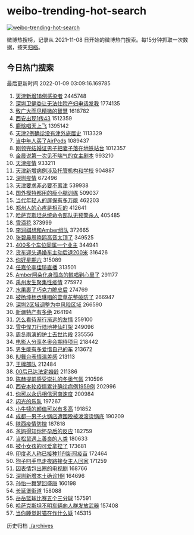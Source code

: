 # weibo-trending-hot-search

[![weibo-trending-hot-search](https://github.com/ameizi/weibo-trending-hot-search/actions/workflows/ci.yml/badge.svg)](https://github.com/ameizi/weibo-trending-hot-search/actions/workflows/ci.yml)

微博热搜榜，记录从 2021-11-08 日开始的微博热门搜索。每15分钟抓取一次数据，按天[归档](./archives)。

## 今日热门搜索

<!-- BEGIN --> 
最后更新时间 2022-01-09 03:09:16.169785 
1. [天津新增18例感染者](https://s.weibo.com/weibo?q=%23%E5%A4%A9%E6%B4%A5%E6%96%B0%E5%A2%9E18%E4%BE%8B%E6%84%9F%E6%9F%93%E8%80%85%23&Refer=top) 2445748
1. [深圳卫健委让无法住院产妇电话发我](https://s.weibo.com/weibo?q=%23%E6%B7%B1%E5%9C%B3%E5%8D%AB%E5%81%A5%E5%A7%94%E8%AE%A9%E6%97%A0%E6%B3%95%E4%BD%8F%E9%99%A2%E4%BA%A7%E5%A6%87%E7%94%B5%E8%AF%9D%E5%8F%91%E6%88%91%23&Refer=top) 1774135
1. [致广大而尽精微的智慧](https://s.weibo.com/weibo?q=%23%E8%87%B4%E5%B9%BF%E5%A4%A7%E8%80%8C%E5%B0%BD%E7%B2%BE%E5%BE%AE%E7%9A%84%E6%99%BA%E6%85%A7%23&Refer=top) 1618782
1. [西安出现1传43](https://s.weibo.com/weibo?q=%23%E8%A5%BF%E5%AE%89%E5%87%BA%E7%8E%B01%E4%BC%A043%23&Refer=top) 1512359
1. [鹿晗唱天上飞](https://s.weibo.com/weibo?q=%23%E9%B9%BF%E6%99%97%E5%94%B1%E5%A4%A9%E4%B8%8A%E9%A3%9E%23&Refer=top) 1395142
1. [天津2例确诊没有津外旅居史](https://s.weibo.com/weibo?q=%23%E5%A4%A9%E6%B4%A52%E4%BE%8B%E7%A1%AE%E8%AF%8A%E6%B2%A1%E6%9C%89%E6%B4%A5%E5%A4%96%E6%97%85%E5%B1%85%E5%8F%B2%23&Refer=top) 1113329
1. [当中年人买了AirPods](https://s.weibo.com/weibo?q=%23%E5%BD%93%E4%B8%AD%E5%B9%B4%E4%BA%BA%E4%B9%B0%E4%BA%86AirPods%23&Refer=top) 1089437
1. [刚领完结婚证男子把妻子落在地铁站台](https://s.weibo.com/weibo?q=%23%E5%88%9A%E9%A2%86%E5%AE%8C%E7%BB%93%E5%A9%9A%E8%AF%81%E7%94%B7%E5%AD%90%E6%8A%8A%E5%A6%BB%E5%AD%90%E8%90%BD%E5%9C%A8%E5%9C%B0%E9%93%81%E7%AB%99%E5%8F%B0%23&Refer=top) 1012357
1. [金晨说第一次见不喘气的女主剧本](https://s.weibo.com/weibo?q=%23%E9%87%91%E6%99%A8%E8%AF%B4%E7%AC%AC%E4%B8%80%E6%AC%A1%E8%A7%81%E4%B8%8D%E5%96%98%E6%B0%94%E7%9A%84%E5%A5%B3%E4%B8%BB%E5%89%A7%E6%9C%AC%23&Refer=top) 993210
1. [天津疫情](https://s.weibo.com/weibo?q=%E5%A4%A9%E6%B4%A5%E7%96%AB%E6%83%85&Refer=top) 933211
1. [天津新增病例涉及托管机构和学校](https://s.weibo.com/weibo?q=%23%E5%A4%A9%E6%B4%A5%E6%96%B0%E5%A2%9E%E7%97%85%E4%BE%8B%E6%B6%89%E5%8F%8A%E6%89%98%E7%AE%A1%E6%9C%BA%E6%9E%84%E5%92%8C%E5%AD%A6%E6%A0%A1%23&Refer=top) 904887
1. [深圳疫情](https://s.weibo.com/weibo?q=%23%E6%B7%B1%E5%9C%B3%E7%96%AB%E6%83%85%23&Refer=top) 672496
1. [天津要求非必要不离津](https://s.weibo.com/weibo?q=%23%E5%A4%A9%E6%B4%A5%E8%A6%81%E6%B1%82%E9%9D%9E%E5%BF%85%E8%A6%81%E4%B8%8D%E7%A6%BB%E6%B4%A5%23&Refer=top) 539938
1. [国外模特都用的瘦小腿训练](https://s.weibo.com/weibo?q=%E5%9B%BD%E5%A4%96%E6%A8%A1%E7%89%B9%E9%83%BD%E7%94%A8%E7%9A%84%E7%98%A6%E5%B0%8F%E8%85%BF%E8%AE%AD%E7%BB%83&Refer=top) 509037
1. [当代年轻人的屏保有多万能](https://s.weibo.com/weibo?q=%23%E5%BD%93%E4%BB%A3%E5%B9%B4%E8%BD%BB%E4%BA%BA%E7%9A%84%E5%B1%8F%E4%BF%9D%E6%9C%89%E5%A4%9A%E4%B8%87%E8%83%BD%23&Refer=top) 462203
1. [郑州人的心疼是相互的](https://s.weibo.com/weibo?q=%23%E9%83%91%E5%B7%9E%E4%BA%BA%E7%9A%84%E5%BF%83%E7%96%BC%E6%98%AF%E7%9B%B8%E4%BA%92%E7%9A%84%23&Refer=top) 412641
1. [哈萨克斯坦总统命令部队无预警杀人](https://s.weibo.com/weibo?q=%23%E5%93%88%E8%90%A8%E5%85%8B%E6%96%AF%E5%9D%A6%E6%80%BB%E7%BB%9F%E5%91%BD%E4%BB%A4%E9%83%A8%E9%98%9F%E6%97%A0%E9%A2%84%E8%AD%A6%E6%9D%80%E4%BA%BA%23&Refer=top) 405485
1. [雪滴花](https://s.weibo.com/weibo?q=%E9%9B%AA%E6%BB%B4%E8%8A%B1&Refer=top) 373999
1. [李润祺想和Amber组队](https://s.weibo.com/weibo?q=%23%E6%9D%8E%E6%B6%A6%E7%A5%BA%E6%83%B3%E5%92%8CAmber%E7%BB%84%E9%98%9F%23&Refer=top) 372665
1. [张碧晨周晓鸥高音太顶了](https://s.weibo.com/weibo?q=%23%E5%BC%A0%E7%A2%A7%E6%99%A8%E5%91%A8%E6%99%93%E9%B8%A5%E9%AB%98%E9%9F%B3%E5%A4%AA%E9%A1%B6%E4%BA%86%23&Refer=top) 349525
1. [400多个车位同属一个业主](https://s.weibo.com/weibo?q=%23400%E5%A4%9A%E4%B8%AA%E8%BD%A6%E4%BD%8D%E5%90%8C%E5%B1%9E%E4%B8%80%E4%B8%AA%E4%B8%9A%E4%B8%BB%23&Refer=top) 344941
1. [货车迎头遇婚车主动后退200米](https://s.weibo.com/weibo?q=%23%E8%B4%A7%E8%BD%A6%E8%BF%8E%E5%A4%B4%E9%81%87%E5%A9%9A%E8%BD%A6%E4%B8%BB%E5%8A%A8%E5%90%8E%E9%80%80200%E7%B1%B3%23&Refer=top) 316426
1. [你好星期六](https://s.weibo.com/weibo?q=%E4%BD%A0%E5%A5%BD%E6%98%9F%E6%9C%9F%E5%85%AD&Refer=top) 315089
1. [任嘉伦李佳琦直播](https://s.weibo.com/weibo?q=%23%E4%BB%BB%E5%98%89%E4%BC%A6%E6%9D%8E%E4%BD%B3%E7%90%A6%E7%9B%B4%E6%92%AD%23&Refer=top) 313501
1. [Amber阿朵化身孤岛的鲸唱到心里了](https://s.weibo.com/weibo?q=%23Amber%E9%98%BF%E6%9C%B5%E5%8C%96%E8%BA%AB%E5%AD%A4%E5%B2%9B%E7%9A%84%E9%B2%B8%E5%94%B1%E5%88%B0%E5%BF%83%E9%87%8C%E4%BA%86%23&Refer=top) 291177
1. [禹州发生聚集性疫情](https://s.weibo.com/weibo?q=%23%E7%A6%B9%E5%B7%9E%E5%8F%91%E7%94%9F%E8%81%9A%E9%9B%86%E6%80%A7%E7%96%AB%E6%83%85%23&Refer=top) 275972
1. [水果裹了巧克力脆皮后](https://s.weibo.com/weibo?q=%23%E6%B0%B4%E6%9E%9C%E8%A3%B9%E4%BA%86%E5%B7%A7%E5%85%8B%E5%8A%9B%E8%84%86%E7%9A%AE%E5%90%8E%23&Refer=top) 274769
1. [被杨坤杨丞琳唱的萱草花整破防了](https://s.weibo.com/weibo?q=%23%E8%A2%AB%E6%9D%A8%E5%9D%A4%E6%9D%A8%E4%B8%9E%E7%90%B3%E5%94%B1%E7%9A%84%E8%90%B1%E8%8D%89%E8%8A%B1%E6%95%B4%E7%A0%B4%E9%98%B2%E4%BA%86%23&Refer=top) 266947
1. [深圳2区域调整为中风险区域](https://s.weibo.com/weibo?q=%23%E6%B7%B1%E5%9C%B32%E5%8C%BA%E5%9F%9F%E8%B0%83%E6%95%B4%E4%B8%BA%E4%B8%AD%E9%A3%8E%E9%99%A9%E5%8C%BA%E5%9F%9F%23&Refer=top) 266590
1. [新疆特产有多绝](https://s.weibo.com/weibo?q=%23%E6%96%B0%E7%96%86%E7%89%B9%E4%BA%A7%E6%9C%89%E5%A4%9A%E7%BB%9D%23&Refer=top) 264194
1. [怎么看待渐行渐远的友情](https://s.weibo.com/weibo?q=%23%E6%80%8E%E4%B9%88%E7%9C%8B%E5%BE%85%E6%B8%90%E8%A1%8C%E6%B8%90%E8%BF%9C%E7%9A%84%E5%8F%8B%E6%83%85%23&Refer=top) 259100
1. [雪中悍刀行陆地神仙打架](https://s.weibo.com/weibo?q=%23%E9%9B%AA%E4%B8%AD%E6%82%8D%E5%88%80%E8%A1%8C%E9%99%86%E5%9C%B0%E7%A5%9E%E4%BB%99%E6%89%93%E6%9E%B6%23&Refer=top) 249096
1. [周冬雨演的护士去世片段](https://s.weibo.com/weibo?q=%23%E5%91%A8%E5%86%AC%E9%9B%A8%E6%BC%94%E7%9A%84%E6%8A%A4%E5%A3%AB%E5%8E%BB%E4%B8%96%E7%89%87%E6%AE%B5%23&Refer=top) 235556
1. [电影人分享冬奥会期待项目](https://s.weibo.com/weibo?q=%E7%94%B5%E5%BD%B1%E4%BA%BA%E5%88%86%E4%BA%AB%E5%86%AC%E5%A5%A5%E4%BC%9A%E6%9C%9F%E5%BE%85%E9%A1%B9%E7%9B%AE&Refer=top) 218442
1. [男生能有多爱惜自己的车](https://s.weibo.com/weibo?q=%23%E7%94%B7%E7%94%9F%E8%83%BD%E6%9C%89%E5%A4%9A%E7%88%B1%E6%83%9C%E8%87%AA%E5%B7%B1%E7%9A%84%E8%BD%A6%23&Refer=top) 213672
1. [IU舞台表情温差感](https://s.weibo.com/weibo?q=%23IU%E8%88%9E%E5%8F%B0%E8%A1%A8%E6%83%85%E6%B8%A9%E5%B7%AE%E6%84%9F%23&Refer=top) 213113
1. [王牌部队](https://s.weibo.com/weibo?q=%E7%8E%8B%E7%89%8C%E9%83%A8%E9%98%9F&Refer=top) 212484
1. [00后已达法定婚龄](https://s.weibo.com/weibo?q=%2300%E5%90%8E%E5%B7%B2%E8%BE%BE%E6%B3%95%E5%AE%9A%E5%A9%9A%E9%BE%84%23&Refer=top) 211386
1. [陈赫提前感受崇礼的冬奥气氛](https://s.weibo.com/weibo?q=%23%E9%99%88%E8%B5%AB%E6%8F%90%E5%89%8D%E6%84%9F%E5%8F%97%E5%B4%87%E7%A4%BC%E7%9A%84%E5%86%AC%E5%A5%A5%E6%B0%94%E6%B0%9B%23&Refer=top) 210596
1. [西安本轮疫情累计确诊病例1959例](https://s.weibo.com/weibo?q=%23%E8%A5%BF%E5%AE%89%E6%9C%AC%E8%BD%AE%E7%96%AB%E6%83%85%E7%B4%AF%E8%AE%A1%E7%A1%AE%E8%AF%8A%E7%97%85%E4%BE%8B1959%E4%BE%8B%23&Refer=top) 202996
1. [你可以永远相信河南速度](https://s.weibo.com/weibo?q=%23%E4%BD%A0%E5%8F%AF%E4%BB%A5%E6%B0%B8%E8%BF%9C%E7%9B%B8%E4%BF%A1%E6%B2%B3%E5%8D%97%E9%80%9F%E5%BA%A6%23&Refer=top) 200984
1. [闪光的乐队](https://s.weibo.com/weibo?q=%E9%97%AA%E5%85%89%E7%9A%84%E4%B9%90%E9%98%9F&Refer=top) 197267
1. [小牛犊的颜值可以有多高](https://s.weibo.com/weibo?q=%23%E5%B0%8F%E7%89%9B%E7%8A%8A%E7%9A%84%E9%A2%9C%E5%80%BC%E5%8F%AF%E4%BB%A5%E6%9C%89%E5%A4%9A%E9%AB%98%23&Refer=top) 191852
1. [成都一男子火锅店遭围殴被泼滚烫锅底](https://s.weibo.com/weibo?q=%23%E6%88%90%E9%83%BD%E4%B8%80%E7%94%B7%E5%AD%90%E7%81%AB%E9%94%85%E5%BA%97%E9%81%AD%E5%9B%B4%E6%AE%B4%E8%A2%AB%E6%B3%BC%E6%BB%9A%E7%83%AB%E9%94%85%E5%BA%95%23&Refer=top) 190209
1. [陕西疫情防控](https://s.weibo.com/weibo?q=%23%E9%99%95%E8%A5%BF%E7%96%AB%E6%83%85%E9%98%B2%E6%8E%A7%23&Refer=top) 187818
1. [爸妈得知你怀孕后的反应](https://s.weibo.com/weibo?q=%23%E7%88%B8%E5%A6%88%E5%BE%97%E7%9F%A5%E4%BD%A0%E6%80%80%E5%AD%95%E5%90%8E%E7%9A%84%E5%8F%8D%E5%BA%94%23&Refer=top) 182759
1. [当松鼠遇上善良的人类](https://s.weibo.com/weibo?q=%23%E5%BD%93%E6%9D%BE%E9%BC%A0%E9%81%87%E4%B8%8A%E5%96%84%E8%89%AF%E7%9A%84%E4%BA%BA%E7%B1%BB%23&Refer=top) 180633
1. [被小女孩的可爱拿捏了](https://s.weibo.com/weibo?q=%23%E8%A2%AB%E5%B0%8F%E5%A5%B3%E5%AD%A9%E7%9A%84%E5%8F%AF%E7%88%B1%E6%8B%BF%E6%8D%8F%E4%BA%86%23&Refer=top) 173681
1. [印度老人称已接种11剂新冠疫苗](https://s.weibo.com/weibo?q=%23%E5%8D%B0%E5%BA%A6%E8%80%81%E4%BA%BA%E7%A7%B0%E5%B7%B2%E6%8E%A5%E7%A7%8D11%E5%89%82%E6%96%B0%E5%86%A0%E7%96%AB%E8%8B%97%23&Refer=top) 172464
1. [狗子叼手电走夜路接女主人回家](https://s.weibo.com/weibo?q=%23%E7%8B%97%E5%AD%90%E5%8F%BC%E6%89%8B%E7%94%B5%E8%B5%B0%E5%A4%9C%E8%B7%AF%E6%8E%A5%E5%A5%B3%E4%B8%BB%E4%BA%BA%E5%9B%9E%E5%AE%B6%23&Refer=top) 171259
1. [因表情包出圈的电视剧](https://s.weibo.com/weibo?q=%23%E5%9B%A0%E8%A1%A8%E6%83%85%E5%8C%85%E5%87%BA%E5%9C%88%E7%9A%84%E7%94%B5%E8%A7%86%E5%89%A7%23&Refer=top) 168766
1. [深圳新增本土确诊1例](https://s.weibo.com/weibo?q=%23%E6%B7%B1%E5%9C%B3%E6%96%B0%E5%A2%9E%E6%9C%AC%E5%9C%9F%E7%A1%AE%E8%AF%8A1%E4%BE%8B%23&Refer=top) 164696
1. [孙怡一舞梦回盛唐](https://s.weibo.com/weibo?q=%23%E5%AD%99%E6%80%A1%E4%B8%80%E8%88%9E%E6%A2%A6%E5%9B%9E%E7%9B%9B%E5%94%90%23&Refer=top) 160198
1. [长延堡街道](https://s.weibo.com/weibo?q=%E9%95%BF%E5%BB%B6%E5%A0%A1%E8%A1%97%E9%81%93&Refer=top) 158088
1. [岳岳篮球比赛五个三分球](https://s.weibo.com/weibo?q=%23%E5%B2%B3%E5%B2%B3%E7%AF%AE%E7%90%83%E6%AF%94%E8%B5%9B%E4%BA%94%E4%B8%AA%E4%B8%89%E5%88%86%E7%90%83%23&Refer=top) 157591
1. [哈萨克斯坦不明车辆向人群发放武器](https://s.weibo.com/weibo?q=%23%E5%93%88%E8%90%A8%E5%85%8B%E6%96%AF%E5%9D%A6%E4%B8%8D%E6%98%8E%E8%BD%A6%E8%BE%86%E5%90%91%E4%BA%BA%E7%BE%A4%E5%8F%91%E6%94%BE%E6%AD%A6%E5%99%A8%23&Refer=top) 157408
1. [当你睡觉时猫在作什么妖](https://s.weibo.com/weibo?q=%23%E5%BD%93%E4%BD%A0%E7%9D%A1%E8%A7%89%E6%97%B6%E7%8C%AB%E5%9C%A8%E4%BD%9C%E4%BB%80%E4%B9%88%E5%A6%96%23&Refer=top) 145315
<!-- END -->

历史归档 [./archives](./archives)

